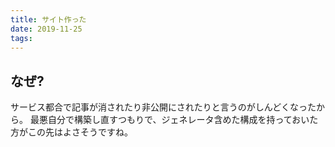 ```yaml
---
title: サイト作った
date: 2019-11-25
tags:
---
```


## なぜ?

サービス都合で記事が消されたり非公開にされたりと言うのがしんどくなったから。
最悪自分で構築し直すつもりで、ジェネレータ含めた構成を持っておいた方がこの先はよさそうですね。
